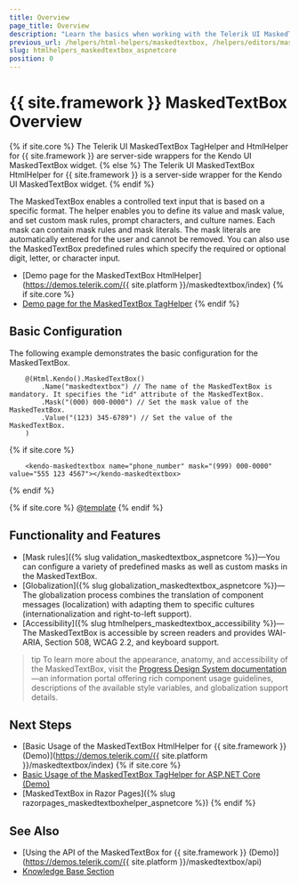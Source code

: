 ```yaml
---
title: Overview
page_title: Overview
description: "Learn the basics when working with the Telerik UI MaskedTextBox for {{ site.framework }}."
previous_url: /helpers/html-helpers/maskedtextbox, /helpers/editors/maskedtextbox/overview
slug: htmlhelpers_maskedtextbox_aspnetcore
position: 0
---
```


# {{ site.framework }} MaskedTextBox Overview

{% if site.core %}
The Telerik UI MaskedTextBox TagHelper and HtmlHelper for {{ site.framework }} are server-side wrappers for the Kendo UI MaskedTextBox widget.
{% else %}
The Telerik UI MaskedTextBox HtmlHelper for {{ site.framework }} is a server-side wrapper for the Kendo UI MaskedTextBox widget.
{% endif %}

The MaskedTextBox enables a controlled text input that is based on a specific format. The helper enables you to define its value and mask value, and set custom mask rules, prompt characters, and culture names. Each mask can contain mask rules and mask literals. The mask literals are automatically entered for the user and cannot be removed. You can also use the MaskedTextBox predefined rules which specify the required or optional digit, letter, or character input.

* [Demo page for the MaskedTextBox HtmlHelper](https://demos.telerik.com/{{ site.platform }}/maskedtextbox/index)
{% if site.core %}
* [Demo page for the MaskedTextBox TagHelper](https://demos.telerik.com/aspnet-core/maskedtextbox/tag-helper)
{% endif %}

## Basic Configuration

The following example demonstrates the basic configuration for the MaskedTextBox.

```HtmlHelper
	@(Html.Kendo().MaskedTextBox()
		.Name("maskedtextbox") // The name of the MaskedTextBox is mandatory. It specifies the "id" attribute of the MaskedTextBox.
		.Mask("(000) 000-0000") // Set the mask value of the MaskedTextBox.
		.Value("(123) 345-6789") // Set the value of the MaskedTextBox.
	)
```
{% if site.core %}
```TagHelper
    <kendo-maskedtextbox name="phone_number" mask="(999) 000-0000" value="555 123 4567"></kendo-maskedtextbox>
```
{% endif %}

{% if site.core %}
@[template](/_contentTemplates/core/declarative-initialization-note.md#declarative-initialization-note)
{% endif %}

## Functionality and Features

* [Mask rules]({% slug validation_maskedtextbox_aspnetcore %})—You can configure a variety of predefined masks as well as custom masks in the MaskedTextBox.
* [Globalization]({% slug globalization_maskedtextbox_aspnetcore %})—The globalization process combines the translation of component messages (localization) with adapting them to specific cultures (internationalization and right-to-left support).
* [Accessibility]({% slug htmlhelpers_maskedtextbox_accessibility %})—The MaskedTextBox is accessible by screen readers and provides WAI-ARIA, Section 508, WCAG 2.2, and keyboard support.

>tip To learn more about the appearance, anatomy, and accessibility of the MaskedTextBox, visit the [Progress Design System documentation](https://www.telerik.com/design-system/docs/components/maskedtextbox/)—an information portal offering rich component usage guidelines, descriptions of the available style variables, and globalization support details.

## Next Steps
* [Basic Usage of the MaskedTextBox HtmlHelper for {{ site.framework }} (Demo)](https://demos.telerik.com/{{ site.platform }}/maskedtextbox/index)
{% if site.core %}
* [Basic Usage of the MaskedTextBox TagHelper for ASP.NET Core (Demo)](https://demos.telerik.com/aspnet-core/maskedtextbox/tag-helper)
* [MaskedTextBox in Razor Pages]({% slug razorpages_maskedtextboxhelper_aspnetcore %})
{% endif %}

## See Also
* [Using the API of the MaskedTextBox for {{ site.framework }} (Demo)](https://demos.telerik.com/{{ site.platform }}/maskedtextbox/api)
* [Knowledge Base Section](/knowledge-base)


